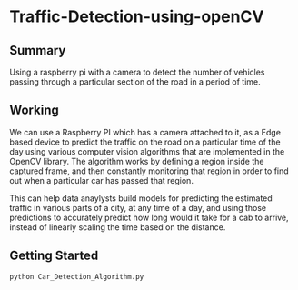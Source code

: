 # Traffic-Detection-using-openCV

## Summary 

Using a raspberry pi with a camera to detect the number of vehicles passing through a particular section of the road in a period of time. 

## Working

We can use a Raspberry PI which has a camera attached to it, as a Edge based device to predict the traffic on the road on a particular time of the day using various computer vision algorithms that are implemented in the OpenCV library. 
The algorithm works by defining a region inside the captured frame, and then constantly monitoring that region in order to find out when a particular car has passed that region. 

This can help data anaylysts build models for predicting the estimated traffic in various parts of a city, at any time of a day, and using those predictions to accurately predict how long would it take for a cab to arrive, instead of linearly scaling the time based on the distance. 

## Getting Started

```python 
python Car_Detection_Algorithm.py
```

